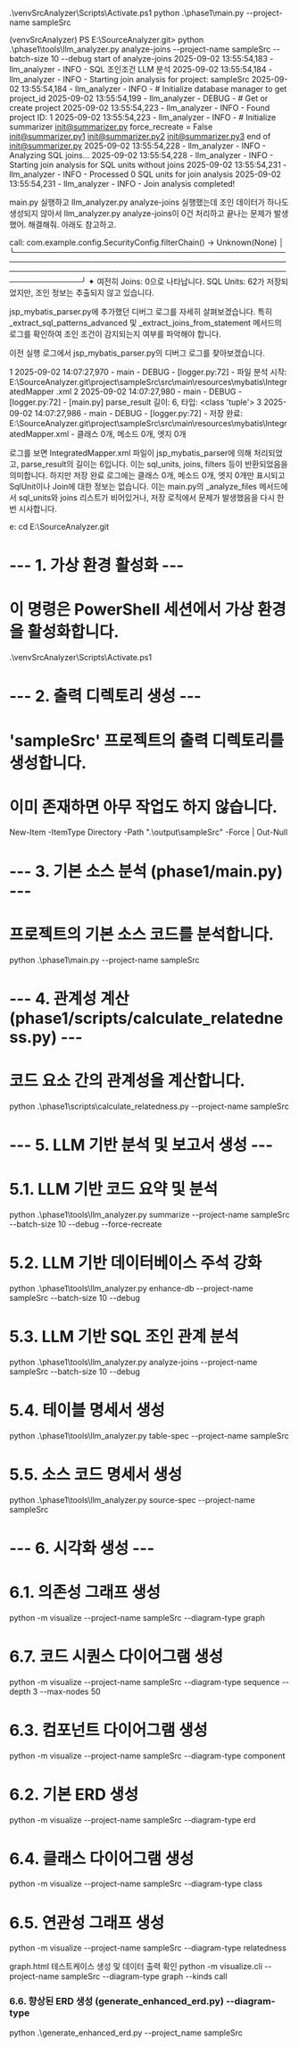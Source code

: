 .\venvSrcAnalyzer\Scripts\Activate.ps1
python .\phase1\main.py --project-name sampleSrc

(venvSrcAnalyzer) PS E:\SourceAnalyzer.git> python .\phase1\tools\llm_analyzer.py analyze-joins --project-name sampleSrc --batch-size 10 --debug
start of analyze-joins
2025-09-02 13:55:54,183 - llm_analyzer - INFO - SQL 조인조건 LLM 분석
2025-09-02 13:55:54,184 - llm_analyzer - INFO - Starting join analysis for project: sampleSrc
2025-09-02 13:55:54,184 - llm_analyzer - INFO - # Initialize database manager to get project_id
2025-09-02 13:55:54,199 - llm_analyzer - DEBUG - # Get or create project
2025-09-02 13:55:54,223 - llm_analyzer - INFO - Found project ID: 1
2025-09-02 13:55:54,223 - llm_analyzer - INFO - # Initialize summarizer
init@summarizer.py
force_recreate = False
init@summarizer.py1
init@summarizer.py2
init@summarizer.py3
end of init@summarizer.py
2025-09-02 13:55:54,228 - llm_analyzer - INFO - Analyzing SQL joins...
2025-09-02 13:55:54,228 - llm_analyzer - INFO - Starting join analysis for SQL units without joins
2025-09-02 13:55:54,231 - llm_analyzer - INFO - Processed 0 SQL units for join analysis
2025-09-02 13:55:54,231 - llm_analyzer - INFO - Join analysis completed!


main.py 실행하고 llm_analyzer.py analyze-joins 실행했는데 조인 데이터가 하나도 생성되지 않아서
llm_analyzer.py analyze-joins이 0건 처리하고 끝나는 문제가 발생했어. 해결해줘.
아래도 참고하고.

  call: com.example.config.SecurityConfig.filterChain() -> Unknown(None)                                                                                      │
 ╰──────────────────────────────────────────────────────────────────────────────────────────────────────────────────────────────────────────────────────────────────╯
✦ 여전히 Joins: 0으로 나타납니다. SQL Units: 62가 저장되었지만, 조인 정보는 추출되지 않고 있습니다.

  jsp_mybatis_parser.py에 추가했던 디버그 로그를 자세히 살펴보겠습니다. 특히 _extract_sql_patterns_advanced 및 _extract_joins_from_statement 메서드의 로그를 확인하여 조인
  조건이 감지되는지 여부를 파악해야 합니다.

  이전 실행 로그에서 jsp_mybatis_parser.py의 디버그 로그를 찾아보겠습니다.

   1 2025-09-02 14:07:27,970 - main - DEBUG - [logger.py:72] - 파일 분석 시작: E:\SourceAnalyzer.git\project\sampleSrc\src\main\resources\mybatis\IntegratedMapper
     .xml
   2 2025-09-02 14:07:27,980 - main - DEBUG - [logger.py:72] - [main.py] parse_result 길이: 6, 타입: <class 'tuple'>
   3 2025-09-02 14:07:27,986 - main - DEBUG - [logger.py:72] - 저장 완료: E:\SourceAnalyzer.git\project\sampleSrc\src\main\resources\mybatis\IntegratedMapper.xml -
     클래스 0개, 메소드 0개, 엣지 0개

  로그를 보면 IntegratedMapper.xml 파일이 jsp_mybatis_parser에 의해 처리되었고, parse_result의 길이는 6입니다. 이는 sql_units, joins, filters 등이 반환되었음을 의미합니다.
   하지만 저장 완료 로그에는 클래스 0개, 메소드 0개, 엣지 0개만 표시되고 SqlUnit이나 Join에 대한 정보는 없습니다. 이는 main.py의 _analyze_files 메서드에서 sql_units와
  joins 리스트가 비어있거나, 저장 로직에서 문제가 발생했음을 다시 한번 시사합니다.
  
  
  


e:
cd E:\SourceAnalyzer.git

# --- 1. 가상 환경 활성화 ---
# 이 명령은 PowerShell 세션에서 가상 환경을 활성화합니다.
.\venvSrcAnalyzer\Scripts\Activate.ps1

# --- 2. 출력 디렉토리 생성 ---
# 'sampleSrc' 프로젝트의 출력 디렉토리를 생성합니다.
# 이미 존재하면 아무 작업도 하지 않습니다.
New-Item -ItemType Directory -Path ".\output\sampleSrc" -Force | Out-Null

# --- 3. 기본 소스 분석 (phase1/main.py) ---
# 프로젝트의 기본 소스 코드를 분석합니다.
python .\phase1\main.py --project-name sampleSrc

# --- 4. 관계성 계산 (phase1/scripts/calculate_relatedness.py) ---
# 코드 요소 간의 관계성을 계산합니다.
python .\phase1\scripts\calculate_relatedness.py --project-name sampleSrc

# --- 5. LLM 기반 분석 및 보고서 생성 ---

# 5.1. LLM 기반 코드 요약 및 분석
python .\phase1\tools\llm_analyzer.py summarize --project-name sampleSrc --batch-size 10 --debug --force-recreate

# 5.2. LLM 기반 데이터베이스 주석 강화
python .\phase1\tools\llm_analyzer.py enhance-db --project-name sampleSrc --batch-size 10 --debug

# 5.3. LLM 기반 SQL 조인 관계 분석
python .\phase1\tools\llm_analyzer.py analyze-joins --project-name sampleSrc --batch-size 10 --debug

# 5.4. 테이블 명세서 생성
python .\phase1\tools\llm_analyzer.py table-spec --project-name sampleSrc 

# 5.5. 소스 코드 명세서 생성
python .\phase1\tools\llm_analyzer.py source-spec --project-name sampleSrc 

# --- 6. 시각화 생성 ---

# 6.1. 의존성 그래프 생성
python -m visualize --project-name sampleSrc --diagram-type graph
# 6.7. 코드 시퀀스 다이어그램 생성
python -m visualize --project-name sampleSrc --diagram-type sequence --depth 3 --max-nodes 50
# 6.3. 컴포넌트 다이어그램 생성
python -m visualize --project-name sampleSrc --diagram-type component


# 6.2. 기본 ERD 생성
python -m visualize --project-name sampleSrc --diagram-type erd 
# 6.4. 클래스 다이어그램 생성
python -m visualize --project-name sampleSrc --diagram-type class
# 6.5. 연관성 그래프 생성
python -m visualize --project-name sampleSrc --diagram-type relatedness

graph.html 테스트케이스 생성 및 데이터 출력 확인
python -m visualize.cli --project-name sampleSrc --diagram-type graph --kinds call

### 6.6. 향상된 ERD 생성 (generate_enhanced_erd.py) --diagram-type 
python .\generate_enhanced_erd.py --project_name sampleSrc

